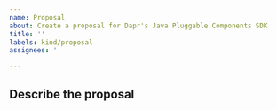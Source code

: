 ```yaml
---
name: Proposal
about: Create a proposal for Dapr's Java Pluggable Components SDK
title: ''
labels: kind/proposal
assignees: ''

---
```

## Describe the proposal